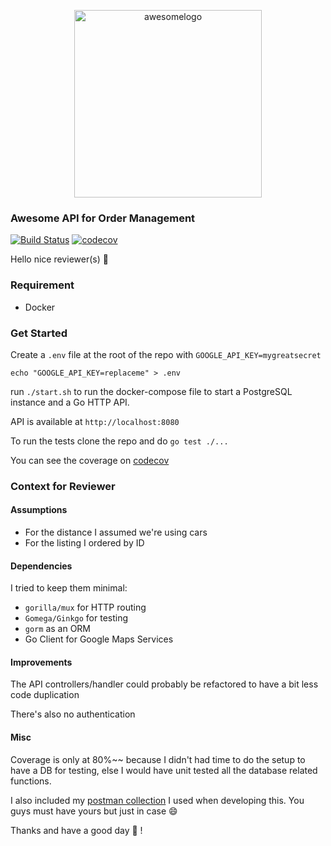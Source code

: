 <p align="center">
<img width="300" alt="awesomelogo" src="https://user-images.githubusercontent.com/2945291/60754604-bedc1e00-9fe3-11e9-8c75-663934a2d903.png">
</p>

### Awesome API for Order Management

[![Build Status](https://travis-ci.com/vayan/sisistay.svg?branch=master)](https://travis-ci.com/vayan/sisistay)
[![codecov](https://codecov.io/gh/vayan/sisistay/branch/master/graph/badge.svg)](https://codecov.io/gh/vayan/sisistay)

Hello nice reviewer(s) :wave:

### Requirement

* Docker

### Get Started

Create a `.env` file at the root of the repo with
`GOOGLE_API_KEY=mygreatsecret`

`echo "GOOGLE_API_KEY=replaceme" > .env`

run `./start.sh` to run the docker-compose file to start a PostgreSQL
instance and a Go HTTP API.

API is available at `http://localhost:8080`

To run the tests clone the repo and do `go test ./...`

You can see the coverage on [codecov](https://codecov.io/gh/vayan/sisistay)


### Context for Reviewer


#### Assumptions

* For the distance I assumed we're using cars
* For the listing I ordered by ID

#### Dependencies

I tried to keep them minimal:

* `gorilla/mux` for HTTP routing
* `Gomega/Ginkgo` for testing
* `gorm` as an ORM
* Go Client for Google Maps Services


#### Improvements

The API controllers/handler could probably be refactored to have a bit less code
duplication

There's also no authentication

#### Misc

Coverage is only at 80%~~ because I didn't had time to do the setup to have
a DB for testing, else I would have unit tested all the database related
functions.

I also included my [postman collection](https://github.com/vayan/sisistay/blob/master/postman_collection.json) I used when developing this.
You guys must have yours but just in case :smile:


Thanks and have a good day :sunflower: !
